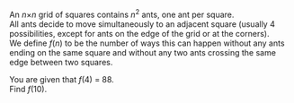 <p>
An  <var>n</var>×<var>n</var> grid of squares contains  <var>n</var><sup>2</sup> ants, one ant per square.<br />
All ants decide to move simultaneously to an adjacent square (usually 4 possibilities, except for ants on the edge of the grid or at the corners).<br />
We define <var>f</var>(<var>n</var>) to be the number of ways this can happen without any ants ending on the same square and without any two ants crossing the same edge between two squares.
</p>
<p>
You are given that <var>f</var>(4) = 88.<br />
Find  <var>f</var>(10).
</p>


